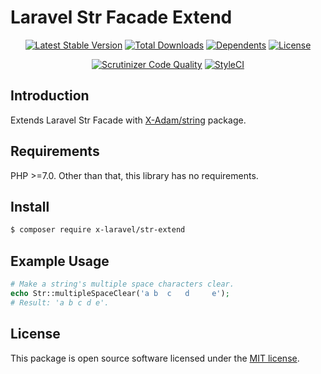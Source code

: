 # Laravel Str Facade Extend

<p align="center">
<a href="https://packagist.org/packages/X-Laravel/str-extend" rel="nofollow"><img src="https://img.shields.io/packagist/v/X-Laravel/str-extend" alt="Latest Stable Version"></a>
<a href="https://packagist.org/packages/X-Laravel/str-extend" rel="nofollow"><img src="https://img.shields.io/packagist/dt/X-Laravel/str-extend" alt="Total Downloads"></a>
<a href="https://packagist.org/packages/X-Laravel/str-extend" rel="nofollow"><img src="https://poser.pugx.org/X-Laravel/str-extend/dependents.svg" alt="Dependents"></a>
<a href="https://packagist.org/packages/X-Laravel/str-extend" rel="nofollow"><img src="https://img.shields.io/packagist/l/X-Laravel/str-extend" alt="License"></a>
</p>

<p align="center">
<a href="https://scrutinizer-ci.com/g/X-Laravel/str-extend/build-status/master" rel="nofollow"><img src="https://scrutinizer-ci.com/g/X-Laravel/str-extend/badges/quality-score.png?b=master" title="Scrutinizer Code Quality"></a>
<a href="https://styleci.io/repos/322881359" rel="nofollow"><img src="https://styleci.io/repos/322881359/shield?branch=master" alt="StyleCI"></a>
</p>

## Introduction

Extends Laravel Str Facade with [X-Adam/string](https://github.com/X-Adam/php-string) package.

## Requirements

PHP >=7.0. Other than that, this library has no requirements.

## Install

```bash
$ composer require x-laravel/str-extend
```

## Example Usage

```php
# Make a string's multiple space characters clear.
echo Str::multipleSpaceClear('a b  c   d     e');
# Result: 'a b c d e'.
```

## License

This package is open source software licensed under the [MIT license](https://opensource.org/licenses/MIT).
